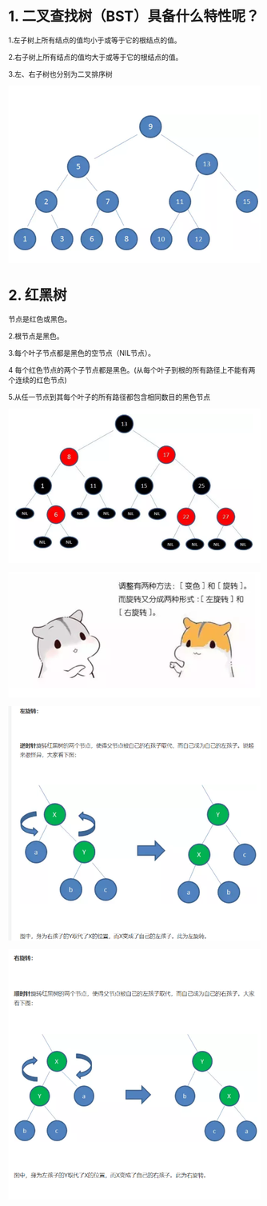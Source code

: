# 1. 二叉查找树（BST）具备什么特性呢？
1.左子树上所有结点的值均小于或等于它的根结点的值。

2.右子树上所有结点的值均大于或等于它的根结点的值。

3.左、右子树也分别为二叉排序树

![](_v_images/_1553573613_7481.png)

# 2. 红黑树
节点是红色或黑色。

2.根节点是黑色。

3.每个叶子节点都是黑色的空节点（NIL节点）。

4 每个红色节点的两个子节点都是黑色。(从每个叶子到根的所有路径上不能有两个连续的红色节点)

5.从任一节点到其每个叶子的所有路径都包含相同数目的黑色节点

![](_v_images/_1553573666_28836.png)

![](_v_images/_1553573707_2543.png)

![](_v_images/_1553573744_5787.png)

![](_v_images/_1553573764_27995.png)